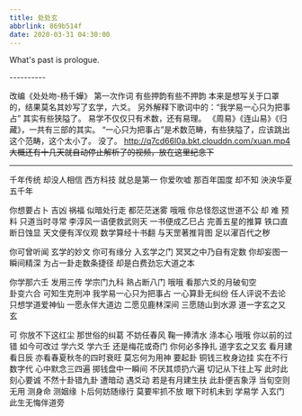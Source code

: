 ```yaml
---
title: 处处玄
abbrlink: 869b514f
date: 2020-03-31 04:30:00
---
```

What's past is prologue.

<!--more-->----------
改编《处处吻-杨千嬅》
第一次作词
有些押韵有些不押韵
本来是想写关于口罩的，结果莫名其妙写了玄学，六爻。
另外解释下歌词中的：“我学易一心只为把事占”
其实有些狭隘了。
易学不仅仅只有术数，还有易理。
《周易》《连山易》《归藏》，一共有三部的其实。
“一心只为把事占”是术数范畴，有些狭隘了，应该跳出这个范畴，这个太小了。
没了。
<http://q7cd66l0a.bkt.clouddn.com/xuan.mp4>
~~大概还有十几天就自动停止解析了的视频，放在这里纪念下~~


----------


千年传统 却没人相信
西方科技 就总是第一
你爱吹嘘 那百年国度
却不知 泱泱华夏五千年

你想要占卜 吉凶 祸福
似暗处行走 都茫茫迷雾 哦哦
你总怪怨这世道不公
却 难 预料 只道当时寻常
李淳风一语便救武则天
一书便成乙巳占
完善五星的推算
铁口直断日蚀显
天文便有浑仪观
数学算经十书翻
与天罡著推背图
足以濯百代之秽

你可曾听闻 玄学的妙文
你可有缘分 入玄学之门
冥冥之中乃自有定数
你却妄图一瞬间精深
为占一卦走数条捷径
却是白费劲忘大道之本

你学那六壬 发用三传
学宗门九科 熟占断八门 哦哦
看那六爻的月破旬空  
卦变六合 可知生克刑冲
我学易一心只为把事占
一心算卦无纠纷
任人评说不去论
只想学道爱神仙
一愿永伴大道边
二愿见鹿林深间
三愿随山到水源
道一字玄之又玄

可 你放不下这红尘
那世俗的纠葛 不妨任春风
鞠一捧清水 涤本心 哦哦
你以前的过错 如今可改过 
学六爻 学六壬 还是梅花或奇门 
你何必多挣扎 道字玄之又玄
看月建 看日辰
亦看春夏秋冬的四时衰旺
莫忘何为用神
要起卦 铜钱三枚身边挂
实在不行数字代
心中默念三四遍
掷钱盘中一瞬间
不厌其烦扔六遍
切记从下往上写
此时此刻心要诚
不然十卦错九卦
遭暗动 遇爻动 若是有月建生扶
此卦便吉象浮 当旬空则无用
测身命 测姻缘 卜后何妨随缘行
莫要牢抓不放 眼下时机未到
学易学 入玄门 此生无悔伴道旁
